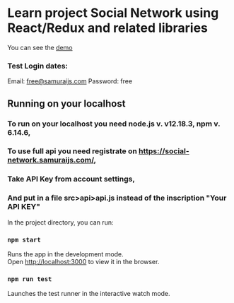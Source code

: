 # Learn project Social Network using React/Redux and related libraries

You can see the [demo](https://codesandbox.io/s/nifty-sammet-8ueun)
### Test Login dates:

Email: free@samuraijs.com
Password: free

## Running on your localhost

### To run on your localhost you need node.js v. v12.18.3, npm v. 6.14.6,
### To use full api you need registrate on https://social-network.samuraijs.com/,
### Take API Key from account settings,
### And put in a file src>api>api.js instead of the inscription "Your API KEY"

In the project directory, you can run:

### `npm start`

Runs the app in the development mode.<br />
Open [http://localhost:3000](http://localhost:3000) to view it in the browser.

### `npm run test`

Launches the test runner in the interactive watch mode.<br />

<!-- ### `npm run build`

Builds the app for production to the `build` folder.<br />
It correctly bundles React in production mode and optimizes the build for the best performance.

The build is minified and the filenames include the hashes.<br />
Your app is ready to be deployed! -->

<!-- See the section about [deployment](https://facebook.github.io/create-react-app/docs/deployment) for more information. -->

<!-- ### Deployment

This section has moved here: https://facebook.github.io/create-react-app/docs/deployment -->

